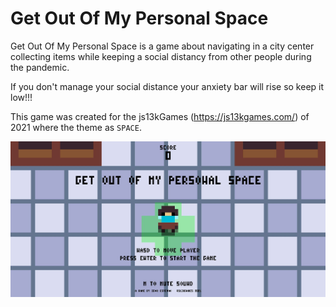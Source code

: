 # Get Out Of My Personal Space

Get Out Of My Personal Space is a game about navigating in a city center collecting items while keeping a social distancy from other people during the pandemic.

If you don't manage your social distance your anxiety bar will rise so keep it low!!!

This game was created for the js13kGames (https://js13kgames.com/) of 2021 where the theme as `SPACE`.

![main menu](GetOutOfMyPersonalSpace.JPG "Get Out Of My Personal Space")